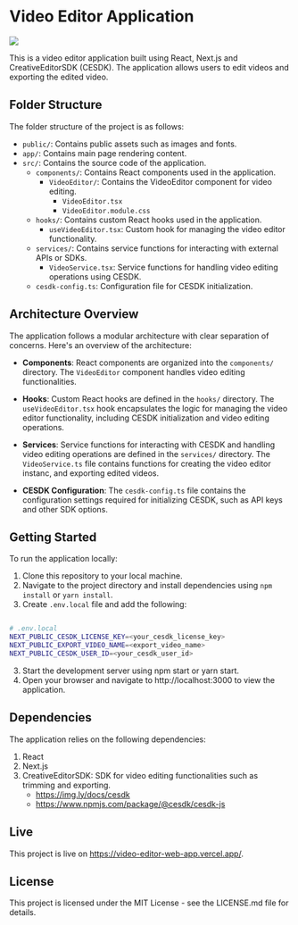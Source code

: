 # Video Editor Application

![](https://imgur.com/BF6VKCd.png)

This is a video editor application built using React, Next.js and CreativeEditorSDK (CESDK). The application allows users to edit videos and exporting the edited video.

## Folder Structure

The folder structure of the project is as follows:

- `public/`: Contains public assets such as images and fonts.
- `app/`: Contains main page rendering content.
- `src/`: Contains the source code of the application.
  - `components/`: Contains React components used in the application.
    - `VideoEditor/`: Contains the VideoEditor component for video editing.
      - `VideoEditor.tsx`
      - `VideoEditor.module.css`
  - `hooks/`: Contains custom React hooks used in the application.
    - `useVideoEditor.tsx`: Custom hook for managing the video editor functionality.
  - `services/`: Contains service functions for interacting with external APIs or SDKs.
    - `VideoService.tsx`: Service functions for handling video editing operations using CESDK.
  - `cesdk-config.ts`: Configuration file for CESDK initialization.

## Architecture Overview

The application follows a modular architecture with clear separation of concerns. Here's an overview of the architecture:

- **Components**: React components are organized into the `components/` directory. The `VideoEditor` component handles video editing functionalities.

- **Hooks**: Custom React hooks are defined in the `hooks/` directory. The `useVideoEditor.tsx` hook encapsulates the logic for managing the video editor functionality, including CESDK initialization and video editing operations.

- **Services**: Service functions for interacting with CESDK and handling video editing operations are defined in the `services/` directory. The `VideoService.ts` file contains functions for creating the video editor instanc, and exporting edited videos.

- **CESDK Configuration**: The `cesdk-config.ts` file contains the configuration settings required for initializing CESDK, such as API keys and other SDK options.

## Getting Started

To run the application locally:

1. Clone this repository to your local machine.
2. Navigate to the project directory and install dependencies using `npm install` or `yarn install`.
3. Create `.env.local` file and add the following:
  ```bash

  # .env.local
  NEXT_PUBLIC_CESDK_LICENSE_KEY=<your_cesdk_license_key>
  NEXT_PUBLIC_EXPORT_VIDEO_NAME=<export_video_name>
  NEXT_PUBLIC_CESDK_USER_ID=<your_cesdk_user_id>

  ```
3. Start the development server using npm start or yarn start.
4. Open your browser and navigate to http://localhost:3000 to view the application.

## Dependencies

The application relies on the following dependencies:

1. React
2. Next.js
3. CreativeEditorSDK: SDK for video editing functionalities such as trimming and exporting.
    - https://img.ly/docs/cesdk
    - https://www.npmjs.com/package/@cesdk/cesdk-js

## Live

This project is live on https://video-editor-web-app.vercel.app/.

## License

This project is licensed under the MIT License - see the LICENSE.md file for details.